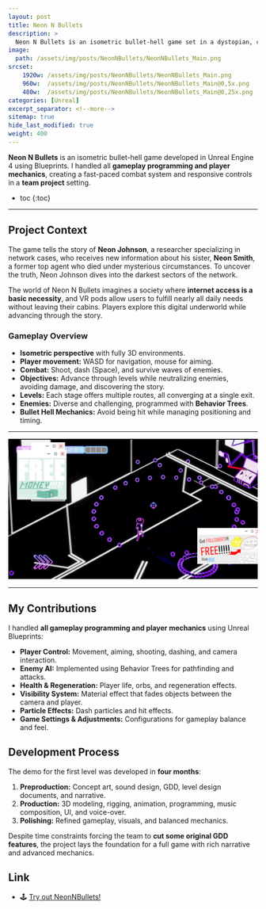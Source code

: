```yaml
---
layout: post
title: Neon N Bullets
description: >
  Neon N Bullets is an isometric bullet-hell game set in a dystopian, cyberpunk-inspired world.
image: 
  path: /assets/img/posts/NeonNBullets/NeonNBullets_Main.png
srcset:
    1920w: /assets/img/posts/NeonNBullets/NeonNBullets_Main.png
    960w:  /assets/img/posts/NeonNBullets/NeonNBullets_Main@0,5x.png
    480w:  /assets/img/posts/NeonNBullets/NeonNBullets_Main@0,25x.png
categories: [Unreal]
excerpt_separator: <!--more-->
sitemap: true
hide_last_modified: true
weight: 400
---
```


**Neon N Bullets** is an isometric bullet-hell game developed in Unreal Engine 4 using Blueprints. I handled all **gameplay programming and player mechanics**, creating a fast-paced combat system and responsive controls in a **team project** setting.

<!--more-->

* toc
{:toc}

---

## Project Context

The game tells the story of **Neon Johnson**, a researcher specializing in network cases, who receives new information about his sister, **Neon Smith**, a former top agent who died under mysterious circumstances. To uncover the truth, Neon Johnson dives into the darkest sectors of the network.  

The world of Neon N Bullets imagines a society where **internet access is a basic necessity**, and VR pods allow users to fulfill nearly all daily needs without leaving their cabins. Players explore this digital underworld while advancing through the story.

### Gameplay Overview

- **Isometric perspective** with fully 3D environments.  
- **Player movement:** WASD for navigation, mouse for aiming.  
- **Combat:** Shoot, dash (Space), and survive waves of enemies.  
- **Objectives:** Advance through levels while neutralizing enemies, avoiding damage, and discovering the story.  
- **Levels:** Each stage offers multiple routes, all converging at a single exit.  
- **Enemies:** Diverse and challenging, programmed with **Behavior Trees**.  
- **Bullet Hell Mechanics:** Avoid being hit while managing positioning and timing.

---

![Gameplay screenshoot](/assets/img/posts/NeonNBullets/NeonNBullets_Gameplay.png)

---

## My Contributions

I handled **all gameplay programming and player mechanics** using Unreal Blueprints:

- **Player Control:** Movement, aiming, shooting, dashing, and camera interaction.  
- **Enemy AI:** Implemented using Behavior Trees for pathfinding and attacks.  
- **Health & Regeneration:** Player life, orbs, and regeneration effects.  
- **Visibility System:** Material effect that fades objects between the camera and player.  
- **Particle Effects:** Dash particles and hit effects.  
- **Game Settings & Adjustments:** Configurations for gameplay balance and feel.  

## Development Process

The demo for the first level was developed in **four months**:

1. **Preproduction:** Concept art, sound design, GDD, level design documents, and narrative.  
2. **Production:** 3D modeling, rigging, animation, programming, music composition, UI, and voice-over.  
3. **Polishing:** Refined gameplay, visuals, and balanced mechanics.

Despite time constraints forcing the team to **cut some original GDD features**, the project lays the foundation for a full game with rich narrative and advanced mechanics.


## Link  

- 🕹️ [Try out NeonNBullets!](https://legno9.itch.io/neon-n-bullets)